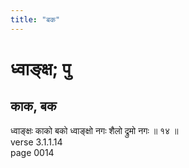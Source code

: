 ```yaml
---
title: "बक"
---
```


# ध्वाङ्क्ष; पु
## काक, बक
ध्वाङ्क्षः काको बको ध्वाङ्क्षो नगः शैलो द्रुमो नगः ॥ १४ ॥<br />verse 3.1.1.14<br />page 0014

